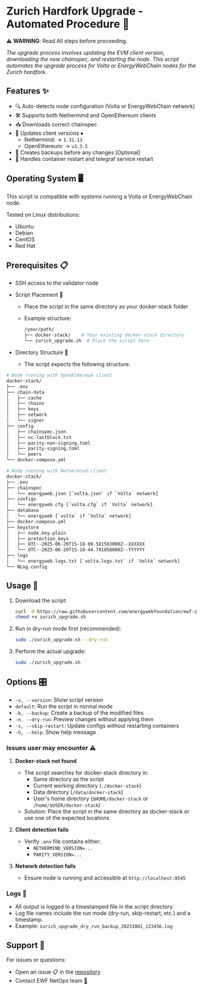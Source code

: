 # Zurich Hardfork Upgrade - Automated Procedure 🚀

⚠️ **WARNING**: Read All steps before proceeding.

*The upgrade process involves updating the EVM client version, downloading the new chainspec, and restarting the node.*
*This script automates the upgrade process for Volta or EnergyWebChain nodes for the Zurich hardfork.*

## Features ✨

- 🔍 Auto-detects node configuration (Volta or EnergyWebChain network)
- 🛠️ Supports both Nethermind and OpenEthereum clients
- 📥 Downloads correct chainspec
- 🔄 Updates client versions ♦
  - Nethermind: → `1.31.13`
  - OpenEthereum: → `v3.3.5`
- 💾 Creates backups before any changes [Optional]
- 🚀 Handles container restart and telegraf service restart

## Operating System 🖥️

This script is compatible with systems running a Volta or EnergyWebChain node.

Tested on Linux distributions:

- Ubuntu
- Debian
- CentOS
- Red Hat

## Prerequisites 📋

- SSH access to the validator node

- Script Placement 📍
  - Place the script in the same directory as your docker-stack folder
  - Example structure:

    ```bash
    /your/path/
    ├── docker-stack/    # Your existing docker-stack directory
    └── zurich_upgrade.sh  # Place the script here
    ```

- Directory Structure 📁
  - The script expects the following structure:

```bash
# Node running with OpenEthereum client
docker-stack/
├── .env
├── chain-data
│   ├── cache
│   ├── chains
│   ├── keys
│   ├── network
│   └── signer
├── config
│   ├── chainspec.json
│   ├── nc-lastblock.txt
│   ├── parity-non-signing.toml
│   ├── parity-signing.toml
│   └── peers
└── docker-compose.yml

# Node running with Nethermind client
docker-stack/
├── .env
├── chainspec
│   └── energyweb.json [`volta.json` if `Volta` network]
├── configs
│   └── energyweb.cfg [`volta.cfg` if `Volta` network]
├── database
│   └── energyweb [`volta` if `Volta` network]
├── docker-compose.yml
├── keystore
│   ├── node.key.plain
│   ├── protection_keys
│   ├── UTC--2025-06-20T15-18-00.581563000Z--XXXXXX
│   └── UTC--2025-06-20T15-18-44.701058000Z--YYYYYY
├── logs
│   └── energyweb.logs.txt [`volta.logs.txt` if `Volta` network]
└── NLog.config
```

## Usage 🔧

1. Download the script:

   ```bash
   curl -O https://raw.githubusercontent.com/energywebfoundation/ewf-zurich-upgrade/master/zurich_upgrade.sh
   chmod +x zurich_upgrade.sh
   ```

2. Run in dry-run mode first (recommended):

   ```bash
   sudo ./zurich_upgrade.sh --dry-run
   ```

3. Perform the actual upgrade:

   ```bash
   sudo ./zurich_upgrade.sh
   ```

## Options 🎛️

- `-v, --version`: Show script version
- `default`: Run the script in normal mode
- `-b, --backup`: Create a backup of the modified files
- `-n, --dry-run`: Preview changes without applying them
- `-s, --skip-restart`: Update configs without restarting containers
- `-h, --help`: Show help message

### Issues user may encounter ⚠️

1. **Docker-stack not found**
   - The script searches for docker-stack directory in:
     - Same directory as the script
     - Current working directory (`./docker-stack`)
     - Data directory (`/data/docker-stack`)
     - User's home directory (`$HOME/docker-stack` or `/home/$USER/docker-stack`)
   - Solution: Place the script in the same directory as docker-stack or use one of the expected locations

2. **Client detection fails**
   - Verify `.env` file contains either:
     - `NETHERMIND_VERSION=...`
     - `PARITY_VERSION=...`

3. **Network detection fails**
   - Ensure node is running and accessible at `http://localhost:8545`

### Logs 📜

- All output is logged to a timestamped file in the script directory.
- Log file names include the run mode (dry-run, skip-restart, etc.) and a timestamp.
- Example: `zurich_upgrade_dry_run_backup_20231001_123456.log`

## Support 💬

For issues or questions:

- Open an issue 📋 in the [repository](https://github.com/energywebfoundation/ewf-zurich-upgrade)
- Contact EWF NetOps team [📧](mailto:netops@energyweb.org)
